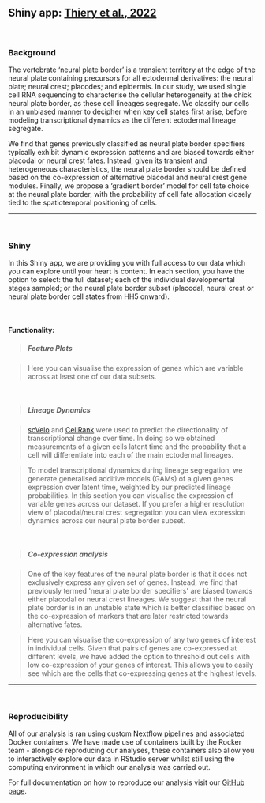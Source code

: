 ## Shiny app: [Thiery et al., 2022](https://www.biorxiv.org/content/10.1101/2022.02.15.480567v1)

</br>

### Background

The vertebrate ‘neural plate border’ is a transient territory at the edge of the neural plate containing precursors for all ectodermal derivatives: the neural plate; neural crest; placodes; and epidermis. In our study, we used single cell RNA sequencing to characterise the cellular heterogeneity at the chick neural plate border, as these cell lineages segregate. We classify our cells in an unbiased manner to decipher when key cell states first arise, before modeling transcriptional dynamics as the different ectodermal lineage segregate.

We find that genes previously classified as neural plate border specifiers typically exhibit dynamic expression patterns and are biased towards either placodal or neural crest fates. Instead, given its transient and heterogeneous characteristics, the neural plate border should be defined based on the co-expression of alternative placodal and neural crest gene modules. Finally, we propose a ‘gradient border’ model for cell fate choice at the neural plate border, with the probability of cell fate allocation closely tied to the spatiotemporal positioning of cells.

---
</br>

### Shiny

In this Shiny app, we are providing you with full access to our data which you can explore until your heart is content. In each section, you have the option to select: the full dataset; each of the individual developmental stages sampled; or the neural plate border subset (placodal, neural crest or neural plate border cell states from HH5 onward).

</br>

#### Functionality:

>##### Feature Plots

>Here you can visualise the expression of genes which are variable across at least one of our data subsets.

</br>

>##### Lineage Dynamics

>[scVelo](https://scvelo.readthedocs.io/) and [CellRank](https://cellrank.readthedocs.io/en/stable/index.html) were used to predict the directionality of transcriptional change over time. In doing so we obtained measurements of a given cells latent time and the probability that a cell will differentiate into each of the main ectodermal lineages.

>To model transcriptional dynamics during lineage segregation, we generate generalised additive models (GAMs) of a given genes expression over latent time, weighted by our predicted lineage probabilities. In this section you can visualise the expression of variable genes across our dataset. If you prefer a higher resolution view of placodal/neural crest segregation you can view expression dynamics across our neural plate border subset.

</br>

>##### Co-expression analysis

>One of the key features of the neural plate border is that it does not exclusively express any given set of genes. Instead, we find that previously termed 'neural plate border specifiers' are biased towards either placodal or neural crest lineages. We suggest that the neural plate border is in an unstable state which is better classified based on the co-expression of markers that are later restricted towards alternative fates.

>Here you can visualise the co-expression of any two genes of interest in individual cells. Given that pairs of genes are co-expressed at different levels, we have added the option to threshold out cells with low co-expression of your genes of interest. This allows you to easily see which are the cells that co-expressing genes at the highest levels.

---
</br>

### Reproducibility

All of our analysis is ran using custom Nextflow pipelines and associated Docker containers. We have made use of containers built by the Rocker team - alongside reproducing our analyses, these containers also allow you to interactively explore our data in RStudio server whilst still using the computing environment in which our analysis was carried out.

For full documentation on how to reproduce our analysis visit our [GitHub page](https://github.com/alexthiery/10x_neural_plate_border).

